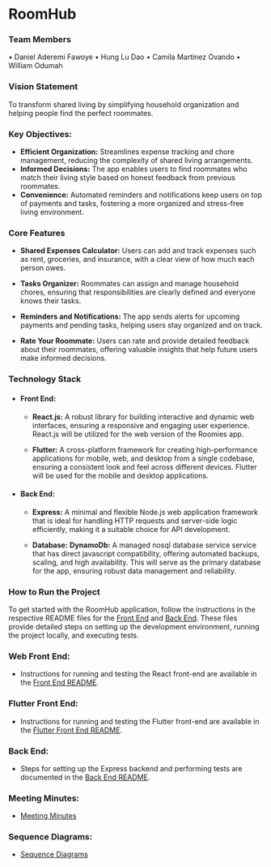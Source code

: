# RoomHub
### Team Members
• Daniel Aderemi Fawoye
• Hung Lu Dao
• Camila Martinez Ovando
• William Odumah

### Vision Statement
To transform shared living by simplifying household organization and helping people find the perfect roommates.

### Key Objectives:

* **Efficient Organization:** Streamlines expense tracking and chore management, reducing the complexity of shared living arrangements.
* **Informed Decisions:** The app enables users to find roommates who match their living style based on honest feedback from previous roommates.
* **Convenience:** Automated reminders and notifications keep users on top of payments and tasks, fostering a more organized and stress-free living environment.


### Core Features

* **Shared Expenses Calculator:**
Users can add and track expenses such as rent, groceries, and insurance, with a clear view of how much each person owes.

* **Tasks Organizer:**
Roommates can assign and manage household chores, ensuring that responsibilities are clearly defined and everyone knows their tasks.

* **Reminders and Notifications:**
The app sends alerts for upcoming payments and pending tasks, helping users stay organized and on track.

* **Rate Your Roommate:**
Users can rate and provide detailed feedback about their roommates, offering valuable insights that help future users make informed decisions.

### Technology Stack

* #### Front End:
  * **React.js:**
  A robust library for building interactive and dynamic web interfaces, ensuring a responsive and engaging user experience. React.js will be utilized for the web version of the Roomies app.

  * **Flutter:**
  A cross-platform framework for creating high-performance applications for mobile, web, and desktop from a single codebase, ensuring a consistent look and feel across different devices. Flutter will be used for the mobile and desktop applications.

* #### Back End:

  * **Express:**
  A minimal and flexible Node.js web application framework that is ideal for handling HTTP requests and server-side logic efficiently, making it a suitable choice for API development.

  * **Database:**
    **DynamoDb:**
    A managed nosql database service service that has direct javascript compatibility, offering automated backups, scaling, and high availability. This will serve as the primary database for the app, ensuring robust data management and reliability.

### How to Run the Project
To get started with the RoomHub application, follow the instructions in the respective README files for the [Front End](link-to-frontend-readme) and [Back End](link-to-backend-readme). These files provide detailed steps on setting up the development environment, running the project locally, and executing tests.

### Web Front End:
- Instructions for running and testing the React front-end are available in the [Front End README](https://github.com/WilliamOdumah/RoomHub/blob/main/Frontend/README.md).

### Flutter Front End:
- Instructions for running and testing the Flutter front-end are available in the [Flutter Front End README](https://github.com/WilliamOdumah/RoomHub/blob/main/README.md).

### Back End:
- Steps for setting up the Express backend and performing tests are documented in the [Back End README](https://github.com/WilliamOdumah/RoomHub/tree/main/Backend/README.md).

### Meeting Minutes:
- [Meeting Minutes](https://docs.google.com/document/d/1gmPyqcMPgaCIxmgW3wgfEdduZb-75aF9UhfTTLr__OI/edit?usp=sharing)

### Sequence Diagrams:
- [Sequence Diagrams](https://docs.google.com/document/d/1M3B92XEyDP4L9LY-5olZOBhAJlwPlI1XnUZCIL129f8/edit?usp=sharing)